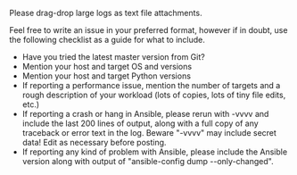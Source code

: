 
Please drag-drop large logs as text file attachments.

Feel free to write an issue in your preferred format, however if in doubt, use
the following checklist as a guide for what to include.

* Have you tried the latest master version from Git?
* Mention your host and target OS and versions
* Mention your host and target Python versions
* If reporting a performance issue, mention the number of targets and a rough
  description of your workload (lots of copies, lots of tiny file edits, etc.)
* If reporting a crash or hang in Ansible, please rerun with -vvvv and include
  the last 200 lines of output, along with a full copy of any traceback or
  error text in the log. Beware "-vvvv" may include secret data! Edit as
  necessary before posting.
* If reporting any kind of problem with Ansible, please include the Ansible
  version along with output of "ansible-config dump --only-changed".
